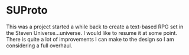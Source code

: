 # SUProto

This was a project started a while back to create a text-based RPG set in the Steven Universe...universe. I would like to resume it at some point. There is quite a lot of improvements I can make to the design so I am considering a full overhaul.
